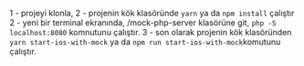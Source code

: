 1 - projeyi klonla,
2 - projenin kök klasöründe `yarn` ya da `npm install` çalıştır
2 - yeni bir terminal ekranında, /mock-php-server klasörüne git, `php -S localhost:8080` komnutunu çalıştır.
3 - son olarak projenin kök klasöründen `yarn start-ios-with-mock` ya da `npm run start-ios-with-mock`komutunu çalıştır.
